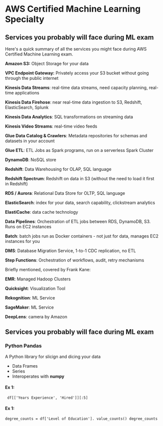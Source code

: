 # AWS Certified Machine Learning Specialty

## Services you probably will face during ML exam

Here's a quick summary of all the services you might face during AWS Certified Machine Learning exam.

**Amazon S3:** Object Storage for your data

**VPC Endpoint Gateway:** Privately access your S3 bucket without going through the public internet

**Kinesis Data Streams**: real-time data streams, need capacity planning, real-time applications

**Kinesis Data Firehose**: near real-time data ingestion to S3, Redshift, ElasticSearch, Splunk

**Kinesis Data Analytics**: SQL transformations on streaming data

**Kinesis Video Streams**: real-time video feeds

**Glue Data Catalog & Crawlers**: Metadata repositories for schemas and datasets in your account

**Glue ETL**: ETL Jobs as Spark programs, run on a serverless Spark Cluster

**DynamoDB**: NoSQL store

**Redshift**: Data Warehousing for OLAP, SQL language

**Redshift Spectrum**: Redshift on data in S3 (without the need to load it first in Redshift)

**RDS / Aurora**: Relational Data Store for OLTP, SQL language

**ElasticSearch**: index for your data, search capability, clickstream analytics

**ElastiCache**: data cache technology

**Data Pipelines**: Orchestration of ETL jobs between RDS, DynamoDB, S3. Runs on EC2 instances

**Batch**: batch jobs run as Docker containers - not just for data, manages EC2 instances for you

**DMS**: Database Migration Service, 1-to-1 CDC replication, no ETL

**Step Functions**: Orchestration of workflows, audit, retry mechanisms

Briefly mentioned, covered by Frank Kane:

**EMR**: Managed Hadoop Clusters

**Quicksight**: Visualization Tool

**Rekognition**: ML Service

**SageMaker**: ML Service

**DeepLens**: camera by Amazon


## Services you probably will face during ML exam
### Python Pandas
A Python library for slicign and dicing your data
 - Data Frames
 - Series
 - Interoperates with **numpy** 
#### Ex 1:
 `` df[['Years Experience', 'Hired']][:5]``

#### Ex 1:
`` degree_counts = df['Level of Education']. value_counts()
degree_counts ``


